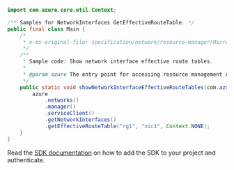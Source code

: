 ```java
import com.azure.core.util.Context;

/** Samples for NetworkInterfaces GetEffectiveRouteTable. */
public final class Main {
    /*
     * x-ms-original-file: specification/network/resource-manager/Microsoft.Network/stable/2021-05-01/examples/NetworkInterfaceEffectiveRouteTableList.json
     */
    /**
     * Sample code: Show network interface effective route tables.
     *
     * @param azure The entry point for accessing resource management APIs in Azure.
     */
    public static void showNetworkInterfaceEffectiveRouteTables(com.azure.resourcemanager.AzureResourceManager azure) {
        azure
            .networks()
            .manager()
            .serviceClient()
            .getNetworkInterfaces()
            .getEffectiveRouteTable("rg1", "nic1", Context.NONE);
    }
}
```

Read the [SDK documentation](https://github.com/Azure/azure-sdk-for-java/blob/azure-resourcemanager_2.15.0/sdk/resourcemanager/azure-resourcemanager/README.md) on how to add the SDK to your project and authenticate.
